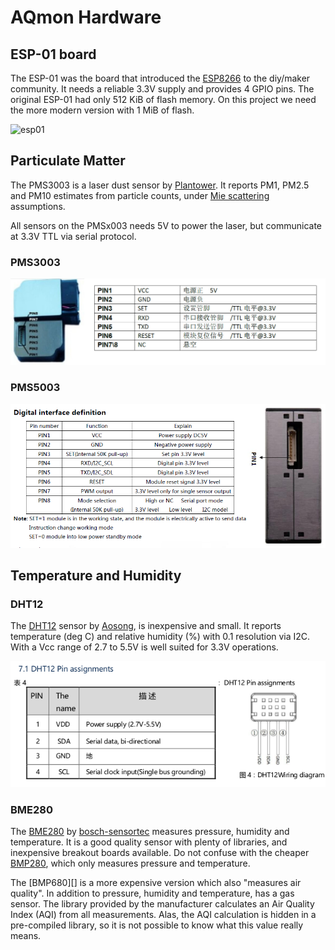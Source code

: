 # AQmon Hardware

## ESP-01 board

The ESP-01 was the board that introduced the [ESP8266][] to the diy/maker community.
It needs a reliable 3.3V supply and provides 4 GPIO pins.
The original ESP-01 had only 512 KiB of flash memory.
On this project we need the more modern version with 1 MiB of flash.

![esp01](https://upload.wikimedia.org/wikipedia/commons/thumb/0/08/ESP8266_01_PinOut.png/530px-ESP8266_01_PinOut.png)

[ESP8266]: https://en.wikipedia.org/wiki/ESP8266

## Particulate Matter

The PMS3003 is a laser dust sensor by [Plantower][].
It reports PM1, PM2.5 and PM10 estimates from particle counts, under [Mie scattering][Mie] assumptions.

All sensors on the PMSx003 needs 5V to power the laser,
but communicate at 3.3V TTL via serial protocol.

[Plantower]: http://www.plantower.com
[Mie]: https://en.wikipedia.org/wiki/Mie_scattering#Atmospheric_science
[PMS3003]: ../Documents/PMS3003_LOGOELE.pdf
[PMS5003]: ../Documents/PMS5003_LOGOELE.pdf

### PMS3003

![pms3003](../Documents/pms3003_pinout.png)

### PMS5003

![pms5003](../Documents/pms5003_pinout.png)

## Temperature and Humidity

### DHT12

The [DHT12] sensor by [Aosong][], is inexpensive and small.
It reports temperature (deg C) and relative humidity (%) with 0.1 resolution
via I2C. With a Vcc range of 2.7 to 5.5V is well suited for 3.3V operations.

[Aosong]: http://aosong.com
[DHT12]: ../Documents/DHT12_Aosong.pdf

![dht12](../Documents/dht12_pinout.png)

### BME280

The [BME280][] by [bosch-sensortec][] measures pressure, humidity and temperature.
It is a good quality sensor with plenty of libraries, and inexpensive breakout boards available.
Do not confuse with the cheaper [BMP280][], which only measures pressure and temperature.

The [BMP680][] is a more expensive version which also "measures air quality".
In addition to pressure, humidity and temperature, has a gas sensor.
The library provided by the manufacturer calculates an Air Quality Index (AQI) from all measurements.
Alas, the AQI calculation is hidden in a pre-compiled library,
so it is not possible to know what this value really means.

[bosch-sensortec]: https://www.bosch-sensortec.com
[BME280]: https://www.bosch-sensortec.com/bst/products/all_products/bme280
[BMP280]: https://www.bosch-sensortec.com/bst/products/all_products/bmp280
[BME680]: https://www.bosch-sensortec.com/bst/products/all_products/bme680
